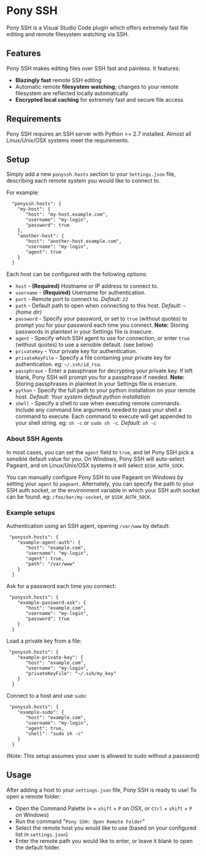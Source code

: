 # Pony SSH

Pony SSH is a Visual Studio Code plugin which offers extremely fast file editing and remote filesystem watching via SSH.

## Features

Pony SSH makes editing files over SSH fast and painless. It features:

- **Blazingly fast** remote SSH editing
- Automatic remote **filesystem watching**; changes to your remote filesystem are reflected locally automatically
- **Encrypted local caching** for extremely fast and secure file access

## Requirements

Pony SSH requires an SSH server with Python >= 2.7 installed. Almost all Linux/Unix/OSX systems meet the requirements.

## Setup

Simply add a new `ponyssh.hosts` section to your `Settings.json` file, describing each remote system you would like to connect to. 

For example:
```
  "ponyssh.hosts": { 
    "my-host": {
       "host": "my-host.example.com",
       "username": "my-login",
       "password": true
    },
    "another-host": {
       "host": "another-host.example.com",
       "username": "my-login",
       "agent": true
    }
  }
```

Each host can be configured with the following options: 
- `host` - **(Required)** Hostname or IP address to connect to.
- `username` - **(Required)** Username for authentication.
- `port` - Remote port to connect to. *Default: `22`*
- `path` - Default path to open when connecting to this host. *Default: `~` (home dir)*
- `password` - Specify your password, or set to `true` (without quotes) to prompt you for your password each time you connect. **Note:** Storing passwords in plaintext in your Settings file is insecure.
- `agent` - Specify which SSH agent to use for connection, or enter `true` (without quotes) to use a sensible default. (see below)
- `privateKey` - Your private key for authentication.
- `privateKeyFile` - Specify a file containing your private key for authentication. eg: `~/.ssh/id_rsa`.
- `passphrase` - Enter a passphrase for decrypting your private key. If left blank, Pony SSH will prompt you for a passphrase if needed. **Note:** Storing passphrases in plaintext in your Settings file is insecure.
- `python` - Specify the full path to your python installation on your remote host. *Default: Your system default python installation*
- `shell` - Specify a shell to use when executing remote commands. Include any command line arguments needed to pass your shell a command to execute. Each command to execute will get appended to your shell string. eg: `sh -c` or `sudo sh -c`. *Default: `sh -c`*

### About SSH Agents

In most cases, you can set the `agent` field to `true`, and let Pony SSH pick a sensible default value for you. On Windows, Pony SSH will auto-select Pageant, and on Linux/Unix/OSX systems it will select `$SSH_AUTH_SOCK`.

You can manually configure Pony SSH to use Pageant on Windows by setting your `agent` to `pageant`. Alternately, you can specify the path to your SSH auth socket, or the environment variable in which your SSH auth socket can be found. eg: `/foo/bar/my-socket`, or `$SSH_AUTH_SOCK`.

### Example setups

Authentication using an SSH agent, opening `/var/www` by default:
```
 "ponyssh.hosts": { 
    "example-agent-auth": {
       "host": "example.com",
       "username": "my-login",
       "agent": true,
       "path": "/var/www"
    }
  }
```

Ask for a password each time you connect:
```
 "ponyssh.hosts": { 
    "example-password-ask": {
       "host": "example.com",
       "username": "my-login",
       "password": true
    }
  }
```

Load a private key from a file:
```
 "ponyssh.hosts": { 
    "example-private-key": {
       "host": "example.com",
       "username": "my-login",
       "privateKeyFile": "~/.ssh/my_key"
    }
  }
```

Connect to a host and use `sudo`:
```
 "ponyssh.hosts": {
    "example-sudo": {
       "host": "example.com",
       "username": "my-login",
       "agent": true,
       "shell": "sudo sh -c"
    }
  }
```
(Note: This setup assumes your user is allowed to sudo without a password)

## Usage

After adding a host to your `settings.json` file, Pony SSH is ready to use! To open a remote folder:

- Open the Command Palette (`⌘` + `shift` + `P` on OSX, or `Ctrl` + `shift` + `P` on Windows)
- Run the command "`Pony SSH: Open Remote Folder`"
- Select the remote host you would like to use (based on your configured list in `settings.json`)
- Enter the remote path you would like to enter, or leave it blank to open the default folder. 